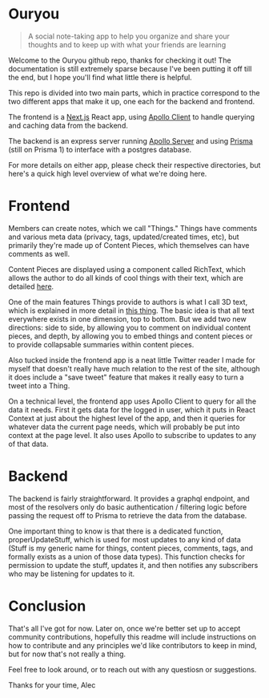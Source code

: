 # Ouryou
> A social note-taking app to help you organize and share your thoughts and to keep up with what your friends are learning

Welcome to the Ouryou github repo, thanks for checking it out! The documentation is still extremely sparse because I've been putting it off till the end, but I hope you'll find what little there is helpful.

This repo is divided into two main parts, which in practice correspond to the two different apps that make it up, one each for the backend and frontend.

The frontend is a [Next.js](https://nextjs.org/) React app, using [Apollo Client](https://www.apollographql.com/) to handle querying and caching data from the backend.

The backend is an express server running [Apollo Server](https://www.apollographql.com/docs/apollo-server/getting-started/) and using [Prisma](https://www.prisma.io/) (still on Prisma 1) to interface with a postgres database.

For more details on either app, please check their respective directories, but here's a quick high level overview of what we're doing here.

# Frontend

Members can create notes, which we call "Things." Things have comments and various meta data (privacy, tags, updated/created times, etc), but primarily they're made up of Content Pieces, which themselves can have comments as well.

Content Pieces are displayed using a component called RichText, which allows the author to do all kinds of cool things with their text, which are detailed [here](https://ourdailies.org/styling).

One of the main features Things provide to authors is what I call 3D text, which is explained in more detail in [this thing](https://ourdailies.org/thing?id=ckhsfr26e02de0765hyna3sv5). The basic idea is that all text everywhere exists in one dimension, top to bottom. But we add two new directions: side to side, by allowing you to comment on individual content pieces, and depth, by allowing you to embed things and content pieces or to provide collapsable summaries within content pieces.

Also tucked inside the frontend app is a neat little Twitter reader I made for myself that doesn't really have much relation to the rest of the site, although it does include a "save tweet" feature that makes it really easy to turn a tweet into a Thing.

On a technical level, the frontend app uses Apollo Client to query for all the data it needs. First it gets data for the logged in user, which it puts in React Context at just about the highest level of the app, and then it queries for whatever data the current page needs, which will probably be put into context at the page level. It also uses Apollo to subscribe to updates to any of that data.

# Backend

The backend is fairly straightforward. It provides a graphql endpoint, and most of the resolvers only do basic authentication / filtering logic before passing the request off to Prisma to retrieve the data from the database.

One important thing to know is that there is a dedicated function, properUpdateStuff, which is used for most updates to any kind of data (Stuff is my generic name for things, content pieces, comments, tags, and formally exists as a union of those data types). This function checks for permission to update the stuff, updates it, and then notifies any subscribers who may be listening for updates to it.

# Conclusion

That's all I've got for now. Later on, once we're better set up to accept community contributions, hopefully this readme will include instructions on how to contribute and any principles we'd like contributors to keep in mind, but for now that's not really a thing.

Feel free to look around, or to reach out with any questiosn or suggestions.

Thanks for your  time,
Alec